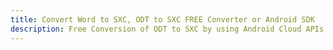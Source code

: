 ---title: Convert Word to SXC, ODT to SXC FREE Converter or Android SDKdescription: Free Conversion of ODT to SXC by using Android Cloud APIs & SDKs. Also Create, Edit & Render Microsoft Word & OpenOffice documents in the Cloud.---